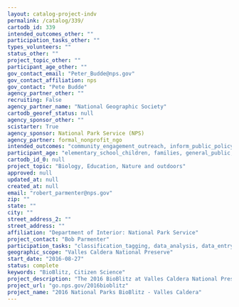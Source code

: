 ```yaml
---
layout: catalog-project-indv
permalink: /catalog/339/
cartodb_id: 339
intended_outcomes_other: ""
participation_tasks_other: ""
types_volunteers: ""
status_other: ""
project_topic_other: ""
participant_age_other: ""
gov_contact_email: "Peter_Budde@nps.gov"
gov_contact_affiliation: nps
gov_contact: "Pete Budde"
agency_partner_other: ""
recruiting: False
agency_partner_name: "National Geographic Society"
cartodb_georef_status: null
agency_sponsor_other: ""
scistarter: True
agency_sponsor: National Park Service (NPS)
agency_partner: formal_nonprofit_ngo
intended_outcomes: "community_engagement_outreach, inform_public_policy, io_education, operational_integration_use, research_advancement"
participant_age: "elementary_school_children, families, general_public, middle_school_children, targeted_group, teens"
cartodb_id_0: null
project_topic: "Biology, Education, Nature and outdoors"
approved: null
updated_at: null
created_at: null
email: "robert_parmenter@nps.gov"
zip: ""
state: ""
city: ""
street_address_2: ""
street_address: ""
affiliation: "Department of Interior: National Park Service"
project_contact: "Bob Parmenter"
participation_tasks: "classification_tagging, data_analysis, data_entry, finding_entities, identification, learning, observation, site_selection_description, specimen_sample_collection"
geographic_scope: "Valles Caldera National Preserve"
start_date: "2016-08-27"
status: complete
keywords: "BioBlitz, Citizen Science"
project_description: "The 2016 BioBlitz at Valles Caldera National Preserve will explore the natural history of organisms in all taxonomic groups in a variety of environments: streams/wetlands, upland grasslands, and forests."
project_url: "go.nps.gov/2016bioblitz"
project_name: "2016 National Parks BioBlitz - Valles Caldera"
---
```


